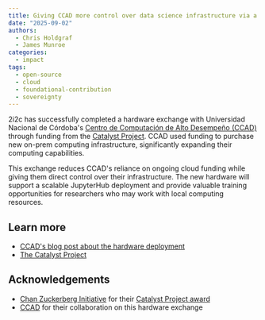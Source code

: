 ```yaml
---
title: Giving CCAD more control over data science infrastructure via a Catalyst Project hardware exchange
date: "2025-09-02"
authors:
  - Chris Holdgraf
  - James Munroe
categories:
  - impact
tags:
  - open-source
  - cloud
  - foundational-contribution
  - sovereignty
---
```


2i2c has successfully completed a hardware exchange with Universidad Nacional de Córdoba's [Centro de Computación de Alto Desempeño (CCAD)](https://supercomputo.unc.edu.ar/) through funding from the [Catalyst Project](https://catalystproject.cloud/). CCAD used funding to purchase new on-prem computing infrastructure, significantly expanding their computing capabilities.

This exchange reduces CCAD's reliance on ongoing cloud funding while giving them direct control over their infrastructure. The new hardware will support a scalable JupyterHub deployment and provide valuable training opportunities for researchers who may work with local computing resources.

## Learn more

- [CCAD's blog post about the hardware deployment](https://supercomputo.unc.edu.ar/2025/09/02/colgando-a-boogie/)
- [The Catalyst Project](https://catalystproject.cloud/)

## Acknowledgements

- [Chan Zuckerberg Initiative](../../../collaborators/czi) for their [Catalyst Project award](../../../collaborators/catalyst/)
- [CCAD](https://supercomputo.unc.edu.ar/) for their collaboration on this hardware exchange